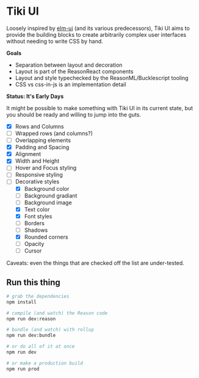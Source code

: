 # Tiki UI

Loosely inspired by [elm-ui](https://package.elm-lang.org/packages/mdgriffith/elm-ui/1.1.0/) (and its various predecessors), Tiki UI aims to provide the building blocks to create arbitrarily complex user interfaces without needing to write CSS by hand.

**Goals**

- Separation between layout and decoration
- Layout is part of the ReasonReact components
- Layout and style typechecked by the ReasonML/Bucklescript tooling
- CSS vs css-in-js is an implementation detail

**Status: It's Early Days**

It might be possible to make something with Tiki UI in its current state, but you should be ready and willing to jump into the guts.

- [x] Rows and Columns
- [ ] Wrapped rows (and columns?)
- [ ] Overlapping elements
- [x] Padding and Spacing
- [x] Alignment
- [x] Width and Height
- [ ] Hover and Focus styling
- [ ] Responsive styling
- [ ] Decorative styles
  - [x] Background color
  - [ ] Background gradiant
  - [ ] Background image
  - [x] Text color
  - [x] Font styles
  - [ ] Borders
  - [ ] Shadows
  - [x] Rounded corners
  - [ ] Opacity
  - [ ] Cursor

Caveats: even the things that are checked off the list are under-tested.

## Run this thing

```bash
# grab the dependencies
npm install

# compile (and watch) the Reason code
npm run dev:reason

# bundle (and watch) with rollup
npm run dev:bundle

# or do all of it at once
npm run dev

# or make a production build
npm run prod
```
